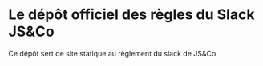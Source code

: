 # Le dépôt officiel des règles du Slack JS&Co
 
Ce dépôt sert de site statique au règlement du slack de JS&Co

